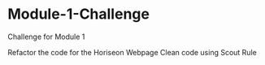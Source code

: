 # Module-1-Challenge
Challenge for Module 1

Refactor the code for the Horiseon Webpage 
Clean code using Scout Rule